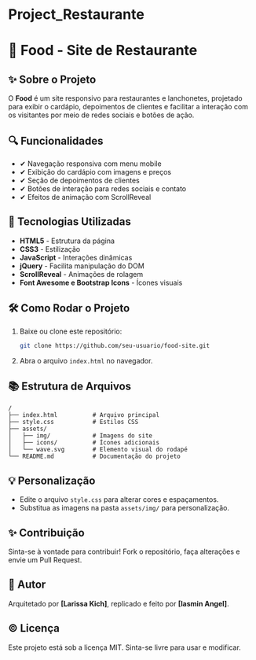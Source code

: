 # Project_Restaurante

# 🍔 Food - Site de Restaurante

## ✨ Sobre o Projeto
O **Food** é um site responsivo para restaurantes e lanchonetes, projetado para exibir o cardápio, depoimentos de clientes e facilitar a interação com os visitantes por meio de redes sociais e botões de ação.

## 🔍 Funcionalidades
- ✔ Navegação responsiva com menu mobile
- ✔ Exibição do cardápio com imagens e preços
- ✔ Seção de depoimentos de clientes
- ✔ Botões de interação para redes sociais e contato
- ✔ Efeitos de animação com ScrollReveal

## 🔧 Tecnologias Utilizadas
- **HTML5** - Estrutura da página
- **CSS3** - Estilização
- **JavaScript** - Interações dinâmicas
- **jQuery** - Facilita manipulação do DOM
- **ScrollReveal** - Animações de rolagem
- **Font Awesome e Bootstrap Icons** - Ícones visuais

## 🛠 Como Rodar o Projeto
1. Baixe ou clone este repositório:
   ```bash
   git clone https://github.com/seu-usuario/food-site.git
   ```
2. Abra o arquivo `index.html` no navegador.

## 📚 Estrutura de Arquivos
```
/
├── index.html          # Arquivo principal
├── style.css           # Estilos CSS
├── assets/
│   ├── img/            # Imagens do site
│   ├── icons/          # Ícones adicionais
│   └── wave.svg        # Elemento visual do rodapé
└── README.md           # Documentação do projeto
```

## 💡 Personalização
- Edite o arquivo `style.css` para alterar cores e espaçamentos.
- Substitua as imagens na pasta `assets/img/` para personalização.

## ✨ Contribuição
Sinta-se à vontade para contribuir! Fork o repositório, faça alterações e envie um Pull Request.

## 👤 Autor
Arquitetado por **[Larissa Kich]**, replicado e feito por **[Iasmin Angel]**.

## © Licença
Este projeto está sob a licença MIT. Sinta-se livre para usar e modificar.


